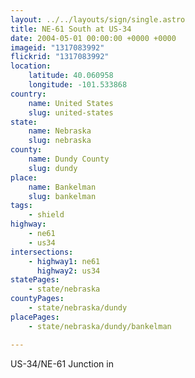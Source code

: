 ```yaml
---
layout: ../../layouts/sign/single.astro
title: NE-61 South at US-34
date: 2004-05-01 00:00:00 +0000 +0000
imageid: "1317083992"
flickrid: "1317083992"
location:
    latitude: 40.060958
    longitude: -101.533868
country:
    name: United States
    slug: united-states
state:
    name: Nebraska
    slug: nebraska
county:
    name: Dundy County
    slug: dundy
place:
    name: Bankelman
    slug: bankelman
tags:
    - shield
highway:
    - ne61
    - us34
intersections:
    - highway1: ne61
      highway2: us34
statePages:
    - state/nebraska
countyPages:
    - state/nebraska/dundy
placePages:
    - state/nebraska/dundy/bankelman

---
```

US-34/NE-61 Junction in